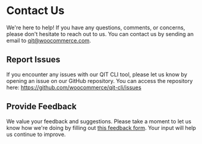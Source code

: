 # Contact Us  

We're here to help! If you have any questions, comments, or concerns, please don't hesitate to reach out to us. You can contact us by sending an email to [qit@woocommerce.com](mailto:qit@woocommerce.com).

## Report Issues  

If you encounter any issues with our QIT CLI tool, please let us know by opening an issue on our GitHub repository. You can access the repository here: https://github.com/woocommerce/qit-cli/issues

## Provide Feedback  

We value your feedback and suggestions. Please take a moment to let us know how we're doing by filling out [this feedback form](#). Your input will help us continue to improve.